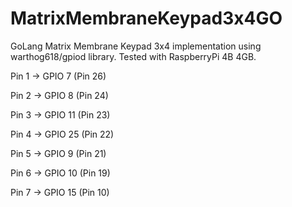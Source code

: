 # MatrixMembraneKeypad3x4GO
GoLang Matrix Membrane Keypad 3x4 implementation using warthog618/gpiod library.
Tested with RaspberryPi 4B 4GB.

Pin 1	-> GPIO 7 (Pin 26)

Pin 2	-> GPIO 8 (Pin 24)

Pin 3	-> GPIO 11 (Pin 23)

Pin 4	-> GPIO 25 (Pin 22)

Pin 5 ->	GPIO 9 (Pin 21)

Pin 6	-> GPIO 10 (Pin 19)

Pin 7	-> GPIO 15 (Pin 10)

